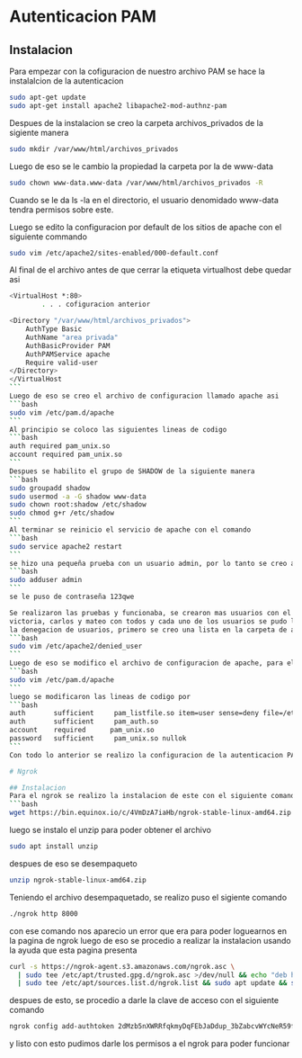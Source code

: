 # Autenticacion PAM

## Instalacion
Para empezar con la cofiguracion de nuestro archivo PAM se hace la instalalcion de la autenticacion

```bash
sudo apt-get update
sudo apt-get install apache2 libapache2-mod-authnz-pam
```
Despues de la instalacion se creo la carpeta archivos_privados de la sigiente manera
```bash
sudo mkdir /var/www/html/archivos_privados
```
Luego de eso se le cambio la propiedad la carpeta por la de www-data
```bash
sudo chown www-data.www-data /var/www/html/archivos_privados -R
```
Cuando se le da ls -la en el directorio, el usuario denomidado www-data tendra permisos sobre este.

Luego se edito la configuracion por default de los sitios de apache con el siguiente commando
```bash
sudo vim /etc/apache2/sites-enabled/000-default.conf
```
Al final de el archivo antes de que cerrar la etiqueta virtualhost debe quedar asi
````bash
<VirtualHost *:80>
        . . . cofiguracion anterior

<Directory "/var/www/html/archivos_privados">
	AuthType Basic
	AuthName "area privada"
	AuthBasicProvider PAM
	AuthPAMService apache
	Require valid-user
</Directory>
</VirtualHost
```
Luego de eso se creo el archivo de configuracion llamado apache asi
```bash
sudo vim /etc/pam.d/apache
```
Al principio se coloco las siguientes lineas de codigo
```bash
auth required pam_unix.so
account required pam_unix.so
```
Despues se habilito el grupo de SHADOW de la siguiente manera
```bash
sudo groupadd shadow
sudo usermod -a -G shadow www-data
sudo chown root:shadow /etc/shadow
sudo chmod g+r /etc/shadow
```
Al terminar se reinicio el servicio de apache con el comando
```bash
sudo service apache2 restart
```
se hizo una pequeña prueba con un usuario admin, por lo tanto se creo asi
```bash
sudo adduser admin
```
se le puso de contraseña 123qwe

Se realizaron las pruebas y funcionaba, se crearon mas usuarios con el mismo comando entonces creamos a kevin, geral, 
victoria, carlos y mateo con todos y cada uno de los usuarios se pudo loguear, luego de eso se paso a realizacion de
la denegacion de usuarios, primero se creo una lista en la carpeta de apache.
```bash
sudo vim /etc/apache2/denied_user
```
Luego de eso se modifico el archivo de configuracion de apache, para ello se hizo
```bash
sudo vim /etc/pam.d/apache
```
luego se modificaron las lineas de codigo por
```bash
auth       sufficient     pam_listfile.so item=user sense=deny file=/etc/apache2/denied_users
auth       sufficient     pam_auth.so
account    required      pam_unix.so
password   sufficient     pam_unix.so nullok
```
Con todo lo anterior se realizo la configuracion de la autenticacion PAM

# Ngrok

## Instalacion
Para el ngrok se realizo la instalacion de este con el siguiente comando para obtener el archivo zip
```bash
wget https://bin.equinox.io/c/4VmDzA7iaHb/ngrok-stable-linux-amd64.zip
````
luego se instalo el unzip para poder obtener el archivo
```bash
sudo apt install unzip
```
despues de eso se desempaqueto
```bash
unzip ngrok-stable-linux-amd64.zip
```
Teniendo el archivo desempaquetado, se realizo puso el sigiente comando
```bash
./ngrok http 8000
```
con ese comando nos aparecio un error que era para poder loguearnos en la pagina de ngrok
luego de eso se procedio a realizar la instalacion usando la ayuda que esta pagina presenta
```bash
curl -s https://ngrok-agent.s3.amazonaws.com/ngrok.asc \
  | sudo tee /etc/apt/trusted.gpg.d/ngrok.asc >/dev/null && echo "deb https://ngrok-agent.s3.amazonaws.com buster main" \
  | sudo tee /etc/apt/sources.list.d/ngrok.list && sudo apt update && sudo apt install ngrok
```
despues de esto, se procedio a darle la clave de acceso con el siguiente comando
```bash
ngrok config add-authtoken 2dMzb5nXWRRfqkmyDqFEbJaDdup_3bZabcvWYcNeR59fJQ7xR
```
y listo con esto pudimos darle los permisos a el ngrok para poder funcionar  
